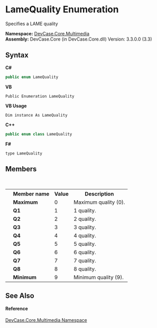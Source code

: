 # LameQuality Enumeration
 

Specifies a LAME quality

**Namespace:**&nbsp;<a href="N_DevCase_Core_Multimedia">DevCase.Core.Multimedia</a><br />**Assembly:**&nbsp;DevCase.Core (in DevCase.Core.dll) Version: 3.3.0.0 (3.3)

## Syntax

**C#**<br />
``` C#
public enum LameQuality
```

**VB**<br />
``` VB
Public Enumeration LameQuality
```

**VB Usage**<br />
``` VB Usage
Dim instance As LameQuality
```

**C++**<br />
``` C++
public enum class LameQuality
```

**F#**<br />
``` F#
type LameQuality
```


## Members
&nbsp;<table><tr><th></th><th>Member name</th><th>Value</th><th>Description</th></tr><tr><td /><td target="F:DevCase.Core.Multimedia.LameQuality.Maximum">**Maximum**</td><td>0</td><td>Maximum quality (0).</td></tr><tr><td /><td target="F:DevCase.Core.Multimedia.LameQuality.Q1">**Q1**</td><td>1</td><td>1 quality.</td></tr><tr><td /><td target="F:DevCase.Core.Multimedia.LameQuality.Q2">**Q2**</td><td>2</td><td>2 quality.</td></tr><tr><td /><td target="F:DevCase.Core.Multimedia.LameQuality.Q3">**Q3**</td><td>3</td><td>3 quality.</td></tr><tr><td /><td target="F:DevCase.Core.Multimedia.LameQuality.Q4">**Q4**</td><td>4</td><td>4 quality.</td></tr><tr><td /><td target="F:DevCase.Core.Multimedia.LameQuality.Q5">**Q5**</td><td>5</td><td>5 quality.</td></tr><tr><td /><td target="F:DevCase.Core.Multimedia.LameQuality.Q6">**Q6**</td><td>6</td><td>6 quality.</td></tr><tr><td /><td target="F:DevCase.Core.Multimedia.LameQuality.Q7">**Q7**</td><td>7</td><td>7 quality.</td></tr><tr><td /><td target="F:DevCase.Core.Multimedia.LameQuality.Q8">**Q8**</td><td>8</td><td>8 quality.</td></tr><tr><td /><td target="F:DevCase.Core.Multimedia.LameQuality.Minimum">**Minimum**</td><td>9</td><td>Minimum quality (9).</td></tr></table>

## See Also


#### Reference
<a href="N_DevCase_Core_Multimedia">DevCase.Core.Multimedia Namespace</a><br />